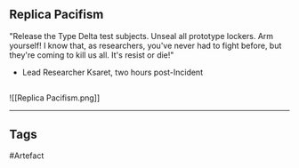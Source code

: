 ## Replica Pacifism
"Release the Type Delta test subjects. Unseal all prototype lockers. Arm yourself! I know that, as researchers, you've never had to fight before, but they're coming to kill us all. It's resist or die!"
- Lead Researcher Ksaret, two hours post-Incident
## 
![[Replica Pacifism.png]]

---
## Tags
#Artefact